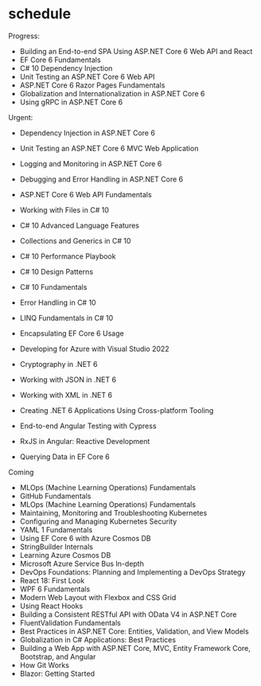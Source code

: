 # schedule

Progress:

-   Building an End-to-end SPA Using ASP.NET Core 6 Web API and React
-   EF Core 6 Fundamentals
-   C# 10 Dependency Injection
-   Unit Testing an ASP.NET Core 6 Web API
-   ASP.NET Core 6 Razor Pages Fundamentals
-   Globalization and Internationalization in ASP.NET Core 6
-   Using gRPC in ASP.NET Core 6

Urgent:

-   Dependency Injection in ASP.NET Core 6
-   Unit Testing an ASP.NET Core 6 MVC Web Application
-   Logging and Monitoring in ASP.NET Core 6
-   Debugging and Error Handling in ASP.NET Core 6
-   ASP.NET Core 6 Web API Fundamentals

-   Working with Files in C# 10
-   C# 10 Advanced Language Features
-   Collections and Generics in C# 10
-   C# 10 Performance Playbook
-   C# 10 Design Patterns
-   C# 10 Fundamentals
-   Error Handling in C# 10
-   LINQ Fundamentals in C# 10

-   Encapsulating EF Core 6 Usage
-   Developing for Azure with Visual Studio 2022
-   Cryptography in .NET 6
-   Working with JSON in .NET 6
-   Working with XML in .NET 6
-   Creating .NET 6 Applications Using Cross-platform Tooling
-   End-to-end Angular Testing with Cypress
-   RxJS in Angular: Reactive Development
-   Querying Data in EF Core 6


Coming
-   MLOps (Machine Learning Operations) Fundamentals
-   GitHub Fundamentals
-   MLOps (Machine Learning Operations) Fundamentals
-   Maintaining, Monitoring and Troubleshooting Kubernetes
-   Configuring and Managing Kubernetes Security
-   YAML 1 Fundamentals
-   Using EF Core 6 with Azure Cosmos DB
-   StringBuilder Internals
-   Learning Azure Cosmos DB
-   Microsoft Azure Service Bus In-depth
-   DevOps Foundations: Planning and Implementing a DevOps Strategy
-   React 18: First Look
-   WPF 6 Fundamentals
-   Modern Web Layout with Flexbox and CSS Grid
-   Using React Hooks
-   Building a Consistent RESTful API with OData V4 in ASP.NET Core
-   FluentValidation Fundamentals
-   Best Practices in ASP.NET Core: Entities, Validation, and View Models
-   Globalization in C# Applications: Best Practices
-   Building a Web App with ASP.NET Core, MVC, Entity Framework Core, Bootstrap, and Angular
-   How Git Works
-   Blazor: Getting Started

